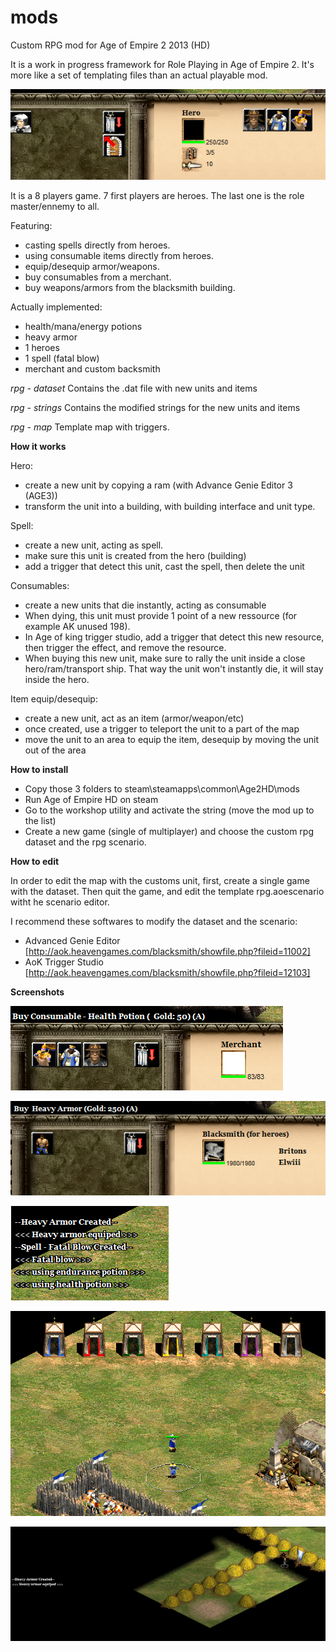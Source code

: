 # mods
Custom RPG mod for Age of Empire 2 2013 (HD)

It is a work in progress framework for Role Playing in Age of Empire 2. It's more like a set of templating files than an actual playable mod.

![Alt text](img/0.png?raw=true "Spells and Consumables")

It is a 8 players game. 7 first players are heroes. The last one is the role master/ennemy to all.

Featuring:
  - casting spells directly from heroes.
  - using consumable items directly from heroes.
  - equip/desequip armor/weapons.
  - buy consumables from a merchant.
  - buy weapons/armors from the blacksmith building.
  
Actually implemented:
- health/mana/energy potions
- heavy armor
- 1 heroes
- 1 spell (fatal blow)
- merchant and custom backsmith

*rpg - dataset*
  Contains the .dat file with new units and items

*rpg - strings*
  Contains the modified strings for the new units and items

*rpg - map*
  Template map with triggers.
  
**How it works**

Hero:
* create a new unit by copying a ram (with Advance Genie Editor 3 (AGE3))
* transform the unit into a building, with building interface and unit type.

Spell:
* create a new unit, acting as spell. 
* make sure this unit is created from the hero (building)
* add a trigger that detect this unit, cast the spell, then delete the unit

Consumables:
* create a new units that die instantly, acting as consumable
* When dying, this unit must provide 1 point of a new ressource (for example AK unused 198).
* In Age of king trigger studio, add a trigger that detect this new resource, then trigger the effect, and remove the resource.
* When buying this new unit, make sure to rally the unit inside a close hero/ram/transport ship. That way the unit won't instantly die, it will stay inside the hero.

Item equip/desequip:
* create a new unit, act as an item (armor/weapon/etc)
* once created, use a trigger to teleport the unit to a part of the map
* move the unit to an area to equip the item, desequip by moving the unit out of the area



**How to install**

* Copy those 3 folders to steam\steamapps\common\Age2HD\mods
* Run Age of Empire  HD on steam
* Go to the workshop utility and activate the string (move the mod up to the list)
* Create a new game (single of multiplayer) and choose the custom rpg dataset and the rpg scenario.

**How to edit**

In order to edit the map with the customs unit, first, create a single game with the dataset. 
Then quit the game, and edit the template rpg.aoescenario witht he scenario editor.

I recommend these softwares to modify the dataset and the scenario:
  * Advanced Genie Editor [http://aok.heavengames.com/blacksmith/showfile.php?fileid=11002]
  * AoK Trigger Studio [http://aok.heavengames.com/blacksmith/showfile.php?fileid=12103]
  
**Screenshots**

![Alt text](img/1.png?raw=true "Buy from the merchant")

![Alt text](img/2.png?raw=true "Armory")

![Alt text](img/3.png?raw=true "Effects")


![Alt text](img/4.png?raw=true "Map template")

![Alt text](img/5.png?raw=true "Equip heavy armor")
